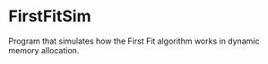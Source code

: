 # FirstFitSim
Program that simulates how the First Fit algorithm works in dynamic memory allocation.
